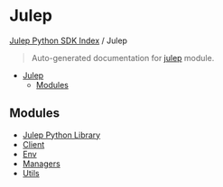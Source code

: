 # Julep

[Julep Python SDK Index](../README.md#julep-python-sdk-index) / Julep

> Auto-generated documentation for [julep](../../../../../julep/__init__.py) module.

- [Julep](#julep)
  - [Modules](#modules)

## Modules

- [Julep Python Library](api/index.md)
- [Client](./client.md)
- [Env](./env.md)
- [Managers](managers/index.md)
- [Utils](utils/index.md)